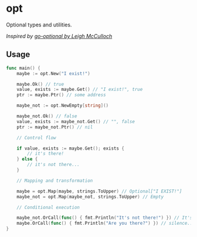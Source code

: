 # opt

Optional types and utilities.

_Inspired by [go-optional by Leigh McCulloch](https://github.com/leighmcculloch/go-optional)_

## Usage

```go
func main() {
    maybe := opt.New("I exist!")

    maybe.Ok() // true
    value, exists := maybe.Get() // "I exist!", true
    ptr := maybe.Ptr() // some address

    maybe_not := opt.NewEmpty[string]()

    maybe_not.Ok() // false
    value, exists := maybe_not.Get() // "", false
    ptr := maybe_not.Ptr() // nil

    // Control flow

    if value, exists := maybe.Get(); exists {
        // it's there!
    } else {
        // it's not there...
    }

    // Mapping and transformation

    maybe = opt.Map(maybe, strings.ToUpper) // Optional["I EXIST!"]
    maybe_not = opt.Map(maybe_not, strings.ToUpper) // Empty

    // Conditional execution

    maybe_not.OrCall(func() { fmt.Println("It's not there!") }) // It's not there!
    maybe.OrCall(func() { fmt.Println("Are you there?") }) // silence...
}
```
